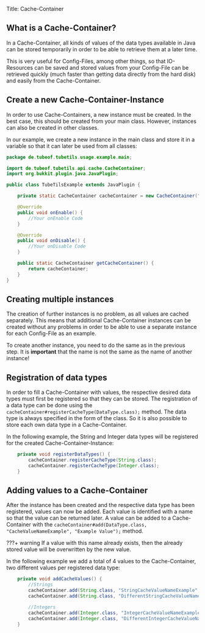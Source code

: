Title: Cache-Container

## What is a Cache-Container?

In a Cache-Container, all kinds of values of the data types available in Java can be stored temporarily in order to be able to retrieve them at a later time.


This is very useful for Config-Files, among other things, so that IO-Resources can be saved and stored values from your Config-File can be retrieved quickly (much faster than getting data directly from the hard disk) and easily from the Cache-Container.

## Create a new Cache-Container-Instance

In order to use Cache-Containers, a new instance must be created. In the best case, this should be created from your main class. However, instances can also be created in other classes.


In our example, we create a new instance in the main class and store it in a variable so that it can later be used from all classes:

```java
package de.tubeof.tubetils.usage.example.main;

import de.tubeof.tubetils.api.cache.CacheContainer;
import org.bukkit.plugin.java.JavaPlugin;

public class TubeTilsExample extends JavaPlugin {

    private static CacheContainer cacheContainer = new CacheContainer("TubeTilsExample");

    @Override
    public void onEnable() {
        //Your onEnable Code
    }

    @Override
    public void onDisable() {
        //Your onDisable Code
    }

    public static CacheContainer getCacheContainer() {
        return cacheContainer;
    }
}
```

## Creating multiple instances

The creation of further instances is no problem, as all values are cached separately. This means that additional Cache-Container instances can be created without any problems in order to be able to use a separate instance for each Config-File as an example.


To create another instance, you need to do the same as in the previous step. It is **important** that the name is not the same as the name of another instance!

## Registration of data types

In order to fill a Cache-Container with values, the respective desired data types must first be registered so that they can be stored.
The registration of a data type can be done using the `cacheContainer#registerCacheType(DataType.class);` method.
The data type is always specified in the form of the class. So it is also possible to store each own data type in a Cache-Container.

In the following example, the String and Integer data types will be registered for the created Cache-Container-Instance:

```java
    private void registerDataTypes() {
        cacheContainer.registerCacheType(String.class);
        cacheContainer.registerCacheType(Integer.class);
    }
```

## Adding values to a Cache-Container
    
After the instance has been created and the respective data type has been registered, values can now be added. Each value is identified with a name so that the value can be returned later. A value can be added to a Cache-Container with the `cacheContainer#add(DataType.class, "CacheValueNameExample", "Example Value");` method.

???+ warning
    If a value with this name already exists, then the already stored value will be overwritten by the new value.

In the following example we add a total of 4 values to the Cache-Container, two different values per registered data type:

```java
    private void addCacheValues() {
        //Strings
        cacheContainer.add(String.class, "StringCacheValueNameExample", "Example Value");
        cacheContainer.add(String.class, "DifferentStringCacheValueName", "Different Value");

        //Integers
        cacheContainer.add(Integer.class, "IntegerCacheValueNameExample", 1);
        cacheContainer.add(Integer.class, "DifferentIntegerCacheValueName", 61);
    }
```
